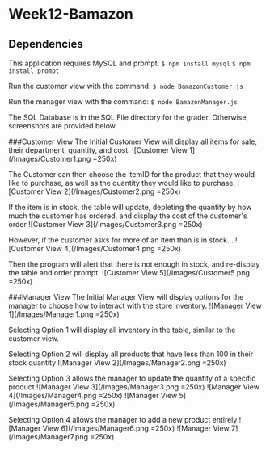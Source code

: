 # Week12-Bamazon

## Dependencies
This application requires MySQL and prompt.
`$ npm install mysql`
`$ npm install prompt`

Run the customer view with the command:
`$ node BamazonCustomer.js`

Run the manager view with the command:
`$ node BamazonManager.js`

The SQL Database is in the SQL File directory for the grader. Otherwise, screenshots are provided below.

###Customer View
The Initial Customer View will display all items for sale, their department, quantity, and cost.
![Customer View 1](/Images/Customer1.png =250x)

The Customer can then choose the itemID for the product that they would like to purchase, as well as the quantity they would like to purchase.
![Customer View 2](/Images/Customer2.png =250x)

If the item is in stock, the table will update, depleting the quantity by how much the customer has ordered, and display the cost of the customer's order
![Customer View 3](/Images/Customer3.png =250x)

However, if the customer asks for more of an item than is in stock...
![Customer View 4](/Images/Customer4.png =250x)

Then the program will alert that there is not enough in stock, and re-display the table and order prompt.
![Customer View 5](/Images/Customer5.png =250x)

###Manager View
The Initial Manager View will display options for the manager to choose how to interact with the store inventory.
![Manager View 1](/Images/Manager1.png =250x)

Selecting Option 1 will display all inventory in the table, similar to the customer view.

Selecting Option 2 will display all products that have less than 100 in their stock quantity
![Manager View 2](/Images/Manager2.png =250x)

Selecting Option 3 allows the manager to update the quantity of a specific product
![Manager View 3](/Images/Manager3.png =250x)
![Manager View 4](/Images/Manager4.png =250x)
![Manager View 5](/Images/Manager5.png =250x)

Selecting Option 4 allows the manager to add a new product entirely
![Manager View 6](/Images/Manager6.png =250x)
![Manager View 7](/Images/Manager7.png =250x)
